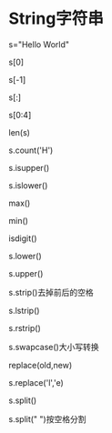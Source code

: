# String字符串

s="Hello World"

s[0]

s[-1]

s[:]

s[0:4]



len(s)

s.count('H')

s.isupper()

s.islower()

max()

min()

isdigit()

s.lower()

s.upper()

s.strip()去掉前后的空格

s.lstrip()

s.rstrip()

s.swapcase()大小写转换

replace(old,new)

s.replace('l','e)

s.split()

s.split(" ")按空格分割
